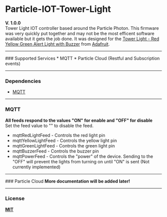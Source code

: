 # Particle-IOT-Tower-Light
<b>V. 1.0.0</b><br/>
Tower Light IOT controller based around the Particle Photon. This firmware was very quickly put together and may not be the most efficent software available but it gets the job done. It was designed for the <a href="https://www.adafruit.com/products/2993">Tower Light - Red Yellow Green Alert Light with Buzzer</a> from <a href="adafruit.com">Adafruit</a>.

<hr/>
### Supported Services
* MQTT
* Particle Cloud (Restful and Subscription events)
<hr/>

### Dependencies
 * <a href="https://github.com/hirotakaster/MQTT">MQTT</a>
<hr/>

### MQTT
<b>All feeds respond to the values "ON" for enable and "OFF" for disable</b><br/>
Set the feed value to "" to disable the feed.
* mqttRedLightFeed - Controls the red light pin
* mqttYellowLightFeed - Controls the yellow light pin
* mqttGreenLightFeed - Controls the green light pin
* mqttBuzzerFeed - Controls the buzzer pin
* mqttPowerFeed - Controls the "power" of the device. Sending to the "OFF" will prevent the lights from turning on until "ON" is sent (Not currently implemented)

<hr/>
### Particle Cloud
<b>More documentation will be added later!<b/>
<hr/>

### License
<a href="https://github.com/thetestgame/Particle-IOT-Tower-Light/blob/master/LICENSE">MIT</a>
